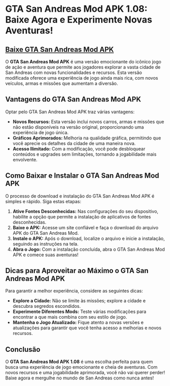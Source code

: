# GTA San Andreas Mod APK 1.08: Baixe Agora e Experimente Novas Aventuras!

## [Baixe GTA San Andreas Mod APK](https://modmeme.com/pt/gta-san-andreas/)

O **GTA San Andreas Mod APK** é uma versão emocionante do icônico jogo de ação e aventura que permite aos jogadores explorar a vasta cidade de San Andreas com novas funcionalidades e recursos. Esta versão modificada oferece uma experiência de jogo ainda mais rica, com novos veículos, armas e missões que aumentam a diversão.

## Vantagens do GTA San Andreas Mod APK

Optar pelo GTA San Andreas Mod APK traz várias vantagens:

- **Novos Recursos:** Esta versão inclui novos carros, armas e missões que não estão disponíveis na versão original, proporcionando uma experiência de jogo única.
- **Gráficos Aprimorados:** Melhoria na qualidade gráfica, permitindo que você aprecie os detalhes da cidade de uma maneira nova.
- **Acesso Ilimitado:** Com a modificação, você pode desbloquear conteúdos e upgrades sem limitações, tornando a jogabilidade mais envolvente.

## Como Baixar e Instalar o GTA San Andreas Mod APK

O processo de download e instalação do GTA San Andreas Mod APK é simples e rápido. Siga estas etapas:

1. **Ative Fontes Desconhecidas:** Nas configurações do seu dispositivo, habilite a opção que permite a instalação de aplicativos de fontes desconhecidas.
2. **Baixe o APK:** Acesse um site confiável e faça o download do arquivo APK do GTA San Andreas Mod.
3. **Instale o APK:** Após o download, localize o arquivo e inicie a instalação, seguindo as instruções na tela.
4. **Abra o Jogo:** Com a instalação concluída, abra o GTA San Andreas Mod APK e comece suas aventuras!

## Dicas para Aproveitar ao Máximo o GTA San Andreas Mod APK

Para garantir a melhor experiência, considere as seguintes dicas:

- **Explore a Cidade:** Não se limite às missões; explore a cidade e descubra segredos escondidos.
- **Experimente Diferentes Mods:** Teste várias modificações para encontrar a que mais combina com seu estilo de jogo.
- **Mantenha o Jogo Atualizado:** Fique atento a novas versões e atualizações para garantir que você tenha acesso a melhorias e novos recursos.

## Conclusão

O **GTA San Andreas Mod APK 1.08** é uma escolha perfeita para quem busca uma experiência de jogo emocionante e cheia de aventuras. Com novos recursos e uma jogabilidade aprimorada, você não vai querer perder! Baixe agora e mergulhe no mundo de San Andreas como nunca antes!
